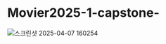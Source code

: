 # Movier2025-1-capstone-
![스크린샷 2025-04-07 160254](https://github.com/user-attachments/assets/dfc817d8-d6b7-40aa-85cd-0a104812bd01)
